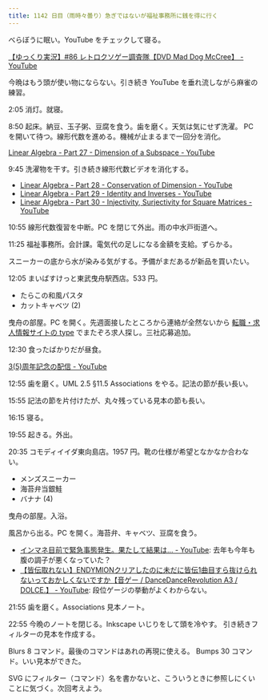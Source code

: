 ```yaml
---
title: 1142 日目（雨時々曇り）急ぎではないが福祉事務所に銭を得に行く
---
```


べらぼうに眠い。YouTube をチェックして寝る。

[【ゆっくり実況】#86 レトロクソゲー調査隊【DVD Mad Dog McCree】 - YouTube](https://www.youtube.com/watch?v=ZL6zOPTkNRQ)

今晩はもう頭が使い物にならない。引き続き YouTube を垂れ流しながら麻雀の練習。

2:05 消灯。就寝。

8:50 起床。納豆、玉子粥、豆腐を食う。歯を磨く。天気は気にせず洗濯。
PC を開いて待つ。線形代数を進める。機械が止まるまで一回分を消化。

[Linear Algebra - Part 27 - Dimension of a Subspace - YouTube](https://www.youtube.com/watch?v=8zp7zb5Nalc&list=PLBh2i93oe2quLc5zaxD0WHzQTGrXMwAI6&index=27)

9:45 洗濯物を干す。引き続き線形代数ビデオを消化する。

* [Linear Algebra - Part 28 - Conservation of Dimension - YouTube](https://www.youtube.com/watch?v=XtiteY3n0Oc&list=PLBh2i93oe2quLc5zaxD0WHzQTGrXMwAI6&index=28)
* [Linear Algebra - Part 29 - Identity and Inverses - YouTube](https://www.youtube.com/watch?v=JUimgJ9E4-c&list=PLBh2i93oe2quLc5zaxD0WHzQTGrXMwAI6&index=29)
* [Linear Algebra - Part 30 - Injectivity, Surjectivity for Square Matrices - YouTube](https://www.youtube.com/watch?v=r3RVsfgZOZo&list=PLBh2i93oe2quLc5zaxD0WHzQTGrXMwAI6&index=30)

10:55 線形代数復習を中断。PC を閉じて外出。雨の中水戸街道へ。

11:25 福祉事務所。会計課。電気代の足しになる金額を支給。ずらかる。

スニーカーの底から水が染みる気がする。予備がまだあるが新品を買いたい。

12:05 まいばすけっと東武曳舟駅西店。533 円。

* たらこの和風パスタ
* カットキャベツ (2)

曳舟の部屋。PC を開く。先週面接したところから連絡が全然ないから
[転職・求人情報サイトの type](https://type.jp/) でまたぞろ求人探し。三社応募追加。

12:30 食ったばかりだが昼食。

[3(5)周年記念の配信 - YouTube](https://www.youtube.com/watch?v=1G-vYMwZRfE)

12:55 歯を磨く。UML 2.5 §11.5 Associations をやる。記法の節が長い長い。

15:55 記法の節を片付けたが、丸々残っている見本の節も長い。

16:15 寝る。

19:55 起きる。外出。

20:35 コモディイイダ東向島店。1957 円。靴の仕様が希望となかなか合わない。

* メンズスニーカー
* 海苔弁当銀鮭
* バナナ (4)

曳舟の部屋。入浴。

風呂から出る。PC を開く。海苔弁、キャベツ、豆腐を食う。

* [インマネ目前で緊急事態発生。果たして結果は… - YouTube](https://www.youtube.com/watch?v=TZWcGzJ3FDI):
  去年も今年も腹の調子が悪くなっていた？
* [【皆伝取れない】ENDYMIONクリアしたのに未だに皆伝1曲目すら抜けられないっておかしくないですか【音ゲー / DanceDanceRevolution A3 / DOLCE.】 - YouTube](https://www.youtube.com/watch?v=qKP7SGGcZu0):
  段位ゲージの挙動がよくわからない。

21:55 歯を磨く。Associations 見本ノート。

22:55 今晩のノートを閉じる。Inkscape いじりをして頭を冷やす。
引き続きフィルターの見本を作成する。

Blurs 8 コマンド。最後のコマンドはあれの再現に使える。
Bumps 30 コマンド。いい見本ができた。

SVG にフィルター（コマンド）名を書かないと、こういうときに参照しにくいことに気づく。次回考えよう。
